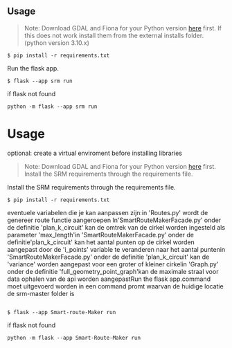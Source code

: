 ## Usage

> Note: Download GDAL and Fiona for your Python version [here](https://www.lfd.uci.edu/~gohlke/pythonlibs/) first.
If this does not work install them from the external installs folder. (python version 3.10.x)



```
$ pip install -r requirements.txt
```

Run the flask app.

```
$ flask --app srm run
```


if flask not found
```
python -m flask --app srm run
```
# Usage

optional: create a virtual enviroment before installing libraries

>Note: Download GDAL and Fiona for your Python version [here](https://www.lfd.uci.edu/~gohlke/pythonlibs/) first.
Install the SRM requirements through the requirements file.

Install the SRM requirements through the requirements file.
```
$ pip install -r requirements.txt
```
eventuele variabelen die je kan aanpassen zijn:in 'Routes.py' wordt de genereer route functie aangeroepen
In'SmartRouteMakerFacade.py' onder de definitie 'plan_k_circuit' kan de omtrek van de cirkel worden ingesteld als parameter 'max_length'in 'SmartRouteMakerFacade.py' onder de definitie'plan_k_circuit' kan het aantal punten op de cirkel worden aangepast door de 'i_points' variable te veranderen naar het aantal puntenin 'SmartRouteMakerFacade.py' onder de definitie 'plan_k_circuit' kan de 'variance' worden aangepast voor een groter of kleiner cirkelin 'Graph.py' onder de definitie 'full_geometry_point_graph'kan de maximale straal voor data ophalen van de api worden aangepastRun the flask app.command moet uitgevoerd worden in een command promt waarvan de huidige locatie de srm-master folder is
```

$ flask --app Smart-route-Maker run
```
if flask not found
```
python -m flask --app Smart-Route-Maker run
```
